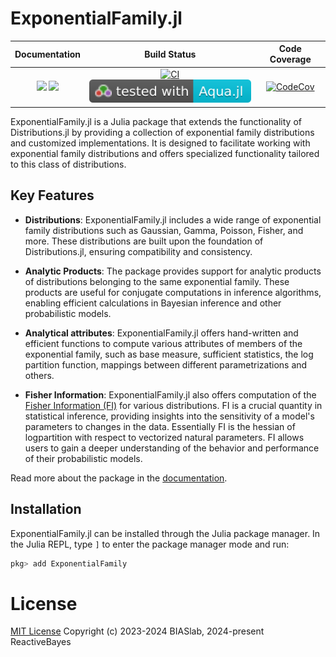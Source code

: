 # ExponentialFamily.jl

| **Documentation**                                                         | **Build Status**                                       | **Code Coverage**                       | 
|:-------------------------------------------------------------------------:|:------------------------------------------------------:|:---------------------------------------:|
| [![][docs-stable-img]][docs-stable-url] [![][docs-dev-img]][docs-dev-url] | [![CI][ci-img]][ci-url] [![Aqua][aqua-img]][aqua-url]  | [![CodeCov][codecov-img]][codecov-url]  |

[ci-img]: https://github.com/reactivebayes/ExponentialFamily.jl/actions/workflows/CI.yml/badge.svg?branch=main
[ci-url]: https://github.com/reactivebayes/ExponentialFamily.jl/actions

[docs-dev-img]: https://img.shields.io/badge/docs-dev-blue.svg
[docs-dev-url]: https://reactivebayes.github.io/ExponentialFamily.jl/dev

[codecov-img]: https://codecov.io/gh/reactivebayes/ExponentialFamily.jl/branch/main/graph/badge.svg
[codecov-url]: https://codecov.io/gh/reactivebayes/ExponentialFamily.jl?branch=main

[docs-stable-img]: https://img.shields.io/badge/docs-stable-blue.svg
[docs-stable-url]: https://reactivebayes.github.io/ExponentialFamily.jl/stable

[aqua-img]: https://raw.githubusercontent.com/JuliaTesting/Aqua.jl/master/badge.svg
[aqua-url]: https://github.com/JuliaTesting/Aqua.jl

ExponentialFamily.jl is a Julia package that extends the functionality of Distributions.jl by providing a collection of exponential family distributions and customized implementations. It is designed to facilitate working with exponential family distributions and offers specialized functionality tailored to this class of distributions.


## Key Features

- **Distributions**: ExponentialFamily.jl includes a wide range of exponential family distributions such as Gaussian, Gamma, Poisson, Fisher, and more. These distributions are built upon the foundation of Distributions.jl, ensuring compatibility and consistency.

- **Analytic Products**: The package provides support for analytic products of distributions belonging to the same exponential family. These products are useful for conjugate computations in inference algorithms, enabling efficient calculations in Bayesian inference and other probabilistic models.

- **Analytical attributes**: ExponentialFamily.jl offers hand-written and efficient functions to compute various attributes of members of the exponential family, such as base measure, sufficient statistics, the log partition function, mappings between different parametrizations and others.

- **Fisher Information**: ExponentialFamily.jl also offers computation of the [Fisher Information (FI)](https://en.wikipedia.org/wiki/Fisher_information) for various distributions. FI is a crucial quantity in statistical inference, providing insights into the sensitivity of a model's parameters to changes in the data. Essentially FI is the hessian of logpartition with respect to vectorized natural parameters. FI allows users to gain a deeper understanding of the behavior and performance of their probabilistic models.

Read more about the package in the [documentation](https://reactivebayes.github.io/ExponentialFamily.jl/stable/).

## Installation
ExponentialFamily.jl can be installed through the Julia package manager. In the Julia REPL, type `]` to enter the package manager mode and run:
```julia
pkg> add ExponentialFamily
```

# License

[MIT License](LICENSE) Copyright (c) 2023-2024 BIASlab, 2024-present ReactiveBayes
